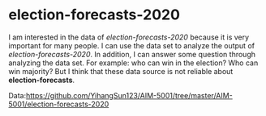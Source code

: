 # election-forecasts-2020
I am interested in the data of *election-forecasts-2020* because it is very important for many people. I can use the data set to analyze the output of *election-forecasts-2020*. In addition, I can answer some question through analyzing the data set. For example: who can win in the election? Who can win majority? But I think that these data source is not reliable about **election-forecasts**.

Data:https://github.com/YihangSun123/AIM-5001/tree/master/AIM-5001/election-forecasts-2020